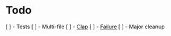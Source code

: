 # Todo

[ ] - Tests
[ ] - Multi-file
[ ] - [Clap](https://github.com/clap-rs/clap)
[ ] - [Failure](https://github.com/rust-lang-nursery/failure)
[ ] - Major cleanup
